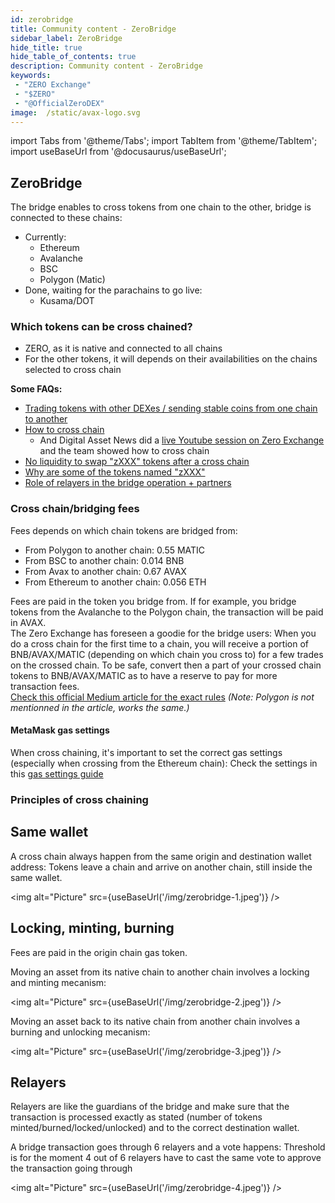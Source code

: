 ```yaml
---
id: zerobridge
title: Community content - ZeroBridge
sidebar_label: ZeroBridge
hide_title: true
hide_table_of_contents: true
description: Community content - ZeroBridge
keywords:
 - "ZERO Exchange"
 - "$ZERO"
 - "@OfficialZeroDEX"
image:  /static/avax-logo.svg
---
```


import Tabs from '@theme/Tabs';
import TabItem from '@theme/TabItem';
import useBaseUrl from '@docusaurus/useBaseUrl';

## ZeroBridge

The bridge enables to cross tokens from one chain to the other, bridge is connected to these chains:
* Currently:  
  * Ethereum
  * Avalanche
  * BSC
  * Polygon (Matic)
* Done, waiting for the parachains to go live:  
  * Kusama/DOT


### Which tokens can be cross chained?

* ZERO, as it is native and connected to all chains
* For the other tokens, it will depends on their availabilities on the chains selected to cross chain

**Some FAQs:**
* [Trading tokens with other DEXes / sending stable coins from one chain to another](faq/faq006.md)
* [How to cross chain](faq/faq023.md)
  * And Digital Asset News did a [live Youtube session on Zero Exchange](https://youtu.be/lGVNDuotddM?t=1164) and the team showed how to cross chain
* [No liquidity to swap "zXXX" tokens after a cross chain](faq/faq026.md)
* [Why are some of the tokens named "zXXX"](faq/faq005.md)
* [Role of relayers in the bridge operation + partners](faq/faq028.md)
  

### Cross chain/bridging fees

Fees depends on which chain tokens are bridged from:
* From Polygon to another chain: 0.55 MATIC
* From BSC to another chain: 0.014 BNB
* From Avax to another chain: 0.67 AVAX
* From Ethereum to another chain: 0.056 ETH

Fees are paid in the token you bridge from.  If for example, you bridge tokens from the Avalanche to the Polygon chain, the transaction will be paid in AVAX.  
The Zero Exchange has foreseen a goodie for the bridge users: When you do a cross chain for the first time to a chain, you will receive a portion of BNB/AVAX/MATIC (depending on which chain you cross to) for a few trades on the crossed chain.  To be safe, convert then a part of your crossed chain tokens to BNB/AVAX/MATIC as to have a reserve to pay for more transaction fees.  
[Check this official Medium article for the exact rules](https://medium.com/@OfficialZeroDex/improving-the-user-experience-sending-cross-chain-made-easier-f3b4aaf2a0b6) _(Note: Polygon is not mentionned in the article, works the same.)_

#### MetaMask gas settings
When cross chaining, it's important to set the correct gas settings (especially when crossing from the Ethereum chain): Check the settings in this [gas settings guide](https://0-exchange.gitbook.io/0-exchange-docs/pinned/transaction-fails) 


### Principles of cross chaining

## Same wallet

A cross chain always happen from the same origin and destination wallet address:  Tokens leave a chain and arrive on another chain, still inside the same wallet.  

<img alt="Picture" src={useBaseUrl('/img/zerobridge-1.jpeg')} />


## Locking, minting, burning

Fees are paid in the origin chain gas token.  

Moving an asset from its native chain to another chain involves a locking and minting mecanism:  

<img alt="Picture" src={useBaseUrl('/img/zerobridge-2.jpeg')} />

Moving an asset back to its native chain from another chain involves a burning and unlocking mecanism:  

<img alt="Picture" src={useBaseUrl('/img/zerobridge-3.jpeg')} />

## Relayers

Relayers are like the guardians of the bridge and make sure that the transaction is processed exactly as stated (number of tokens minted/burned/locked/unlocked) and to the correct destination wallet.

A bridge transaction goes through 6 relayers and a vote happens: Threshold is for the moment 4 out of 6 relayers have to cast the same vote to approve the transaction going through

<img alt="Picture" src={useBaseUrl('/img/zerobridge-4.jpeg')} />
